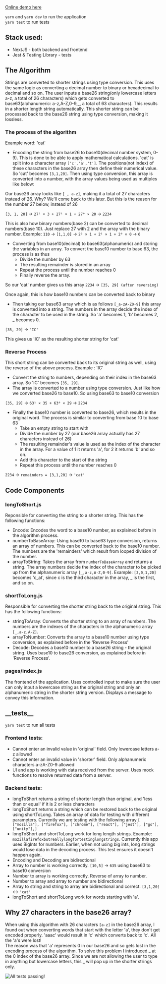 [Online demo here](https://invictus-assignment.vercel.app/)

`yarn` and `yarn dev` to run the application <br />
`yarn test` to run tests

## Stack used:
* NextJS - both backend and frontend
* Jest & Testing Library - tests

## The Algorithm

Strings are converted to shorter strings using type conversion. This uses the same logic as converting a decimal number to binary or hexadecimal to decimal and so on. 
The user inputs a base26 string(only lowercase letters a-z, a total of 26 characters) which gets converted to base63(alphanumeric: a-z,A-Z,0-9,\_, a total of 63 characters). This results in a shorter length string automatically. This shorter string can be processed back to the base26 string using type conversion, making it lossless.

### The process of the algorithm

Example word: 'cat'

* Encoding the string from base26 to base10(decimal number system, 0-9). This is done to be able to apply mathematical calculations. 'cat' is split into a character array `['c','a','t']`. The positions(not index) of these characters in the base26 array then define their numerical value. So 'cat' becomes `[3,1,20]`. Then using type conversion, this array is converted into a number, with the array values being used as multiples like below:

Our base26 array looks like `[_, a-z]`, making it a total of 27 characters instead of 26. Why? We'll come back to this later. But this is the reason for the number 27 below, instead of 26

`[3, 1, 20]` -> `27² × 3 + 27¹ × 1 + 27⁰ × 20` -> `2234`

This is also how binary numbers(base 2) can be converted to decimal numbers(base 10). Just replace 27 with 2 and the array with the binary number.
Example: `110` -> `[1,1,0]` -> `2² × 1 + 2¹ × 1 + 2⁰ × 0` -> `6`

* Converting from base10(decimal) to base63(alphanumeric) and storing the variables in an array. To convert the base10 number to base 63, the process is as thus
  * Divide the number by 63
  * The resulting remainder is stored in an array
  * Repeat the process until the number reaches 0
  * Finally reverse the array.

So our 'cat' number gives us this array
`2234` -> `[35, 29] (after reversing)`

Once again, this is how base10 numbers can be converted back to binary

* Then taking our base63 array which is as follows `[_a-zA-Z0-9]` this array is converted into a string. The numbers in the array decide the index of the character to be used in the string. So 'a' becomes 1, 'b' becomes 2, \_ becomes 0.

`[35, 29]` -> `'IC'`

This gives us 'IC' as the resulting shorter string for 'cat'

### Reverse Process

This short string can be converted back to its original string as well, using the reverse of the above process.
Example : 'IC'

* Convert the string to numbers, depending on their index in the base63 array. So 'IC' becomes `[35, 29]`.
* The array is converted to a number using type conversion. Just like how we converted base26 to base10. So using base63 to base10 conversion

`[35, 29]` -> `63¹ × 35 + 63⁰ × 29` -> `2234`

* Finally the base10 number is converted to base26, which results in the original word. The process is similar to converting from base 10 to base 63
  * Take an empty string to start with
  * Divide the number by 27 (our base26 array actually has 27 characters instead of 26)
  * The resulting remainder's value is used as the index of the character in the array. For a value of 1 it returns 'a', for 2 it returns 'b' and so on.
  * Add this character to the start of the string
  * Repeat this process until the number reaches 0

`2234` -> `remainders = [3,1,20]` -> `'cat'`

## Code Components

### longToShort.js

Reponsible for converting the string to a shorter string. This has the following functions: 
* Encode: Encodes the word to a base10 number, as explained before in the algorithm process.
* numberToBaseArray: Using base10 to base63 type conversion, returns an array of numbers. This can be converted back to the base10 number. The numbers are the 'remainders' which result from looped division of the number.
* arrayToString: Takes the array from `numberToBaseArray` and returns a string. The array numbers decide the index of the character to be picked up from the alphanumeric array `[_,a-z,A-Z,0-9]`. Example: `[3,0,1,20]` becomes 'c_at', since c is the third character in the array, \_ is the first, and so on.

### shortToLong.js

Responsible for converting the shorter string back to the original string. This has the following functions:
* stringToArray: Converts the shorter string to an array of numbers. The numbers are the indexes of the characters in the alphanumeric array `[_,a-z,A-Z]`.
* arrayToNumber: Converts the array to a base10 number using type conversion, as explained before in the  'Reverse Process'
* Decode: Decodes a base10 number to a base26 string - the original string. Uses base10 to base26 conversion, as explained before in 'Reverse Process'.

### pages/index.js

The frontend of the application. Uses controlled input to make sure the user can only input a lowercase string as the original string and only an alphanumeric string in the shorter string version. Displays a message to convey this information.


## \_\_tests\_\_ 

`yarn test` to run all tests

### Frontend tests:
* Cannot enter an invalid value in 'original' field. Only lowercase letters a-z allowed
* Cannot enter an invalid value in 'shorter' field. Only alphanumeric characters a-zA-Z0-9 allowed
* UI and app is working with data received from the server. Uses mock functions to resolve returned data from a server.

### Backend tests:
* longToShort returns a string of shorter length than original, and 'less than or equal' if it is 2 or less characters
* longToShort returns a string which can be restored back to the original using shortToLong. Takes an array of data for testing with different parameters. Currently we are testing with the following array `[
  ["mozilla"],
  ["firefox"],
  ["chrome"],
  ["react"],
  ["jest"],
  ["go"],
  ["unity"],]`
* longToShort and shortToLong work for long length strings. Example: `mozillafirefoxbutreallylongfortestinglongstrings`. Currently this app uses BigInts for numbers. Earlier, when not using big ints, long strings would lose data in the decoding process. This test ensures it doesn't happen again.
* Encoding and Decoding are bidirectional
* Array to number is working correctly. `[10,5]` -> `635` using base63 to base10 conversion
* Number to array is working correctly. Reverse of array to number.
* Number to array and array to number are bidirectional
* Array to string and string to array are bidirectional and correct. `[3,1,20]` <-> `'cat'`
* longToShort and shortToLong work for words starting with 'a'. 

## Why 27 characters in the base26 array?

When using this algorithm with 26 characters `[a-z]` in the base26 array, I found out when converting words that start with the letter 'a', they don't get encoded properly. 'aaac' would result in 'c' which converts back to 'c'. All the 'a's were lost! <br />
The reason was that 'a' represents 0 in our base26 and so gets lost in the encoding process of the algorithm. To solve this problem I introduced \_ at the 0 index of the base26 array. Since we are not allowing the user to type in anything but lowercase letters, this \_ will pop up in the shorter strings only.

![All tests passing!](https://i.imgur.com/In8QJPf.png)
